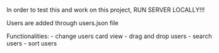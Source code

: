 In order to test this and work on this project, RUN SERVER LOCALLY!!!

Users are added through users.json file

Functionalities: - change users card view
                 - drag and drop users
                 - search users
                 - sort users